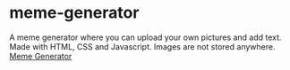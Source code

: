 # meme-generator

A meme generator where you can upload your own pictures and add text. Made with HTML, CSS and Javascript.
Images are not stored anywhere.
<br>
[Meme Generator](amosisok.github.io/meme-generator/)

